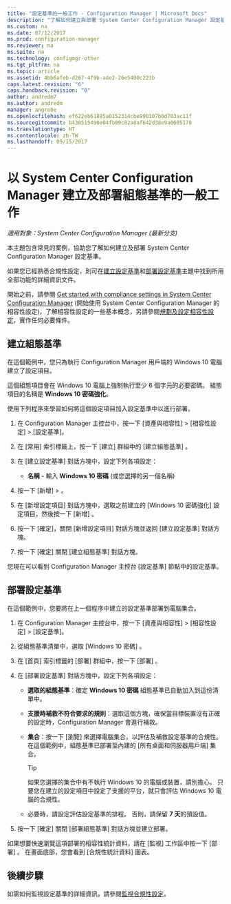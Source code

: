 ```yaml
---
title: "設定基準的一般工作 - Configuration Manager | Microsoft Docs"
description: "了解如何建立與部署 System Center Configuration Manager 設定基準。"
ms.custom: na
ms.date: 07/12/2017
ms.prod: configuration-manager
ms.reviewer: na
ms.suite: na
ms.technology: configmgr-other
ms.tgt_pltfrm: na
ms.topic: article
ms.assetid: 4bb6afeb-d267-4f9b-ade2-26e5400c223b
caps.latest.revision: "6"
caps.handback.revision: "0"
author: andredm7
ms.author: andredm
manager: angrobe
ms.openlocfilehash: ef622eb61885a0152314cbe990107b0d703ac11f
ms.sourcegitcommit: b438515490e04fb09c82a8af642d38e9a0605178
ms.translationtype: HT
ms.contentlocale: zh-TW
ms.lasthandoff: 09/15/2017
---
```

# <a name="common-tasks-for-creating-and-deploying-configuration-baselines-with-system-center-configuration-manager"></a>以 System Center Configuration Manager 建立及部署組態基準的一般工作

*適用對象：System Center Configuration Manager (最新分支)*

本主題包含常見的案例，協助您了解如何建立及部署 System Center Configuration Manager 設定基準。  

 如果您已經熟悉合規性設定，則可在[建立設定基準](../../compliance/deploy-use/create-configuration-baselines.md)和[部署設定基準](../../compliance/deploy-use/deploy-configuration-baselines.md)主題中找到所用全部功能的詳細資訊文件。  

 開始之前，請參閱 [Get started with compliance settings in System Center Configuration Manager](../../compliance/get-started/get-started-with-compliance-settings.md) (開始使用 System Center Configuration Manager 的相容性設定)，了解相容性設定的一些基本概念，另請參閱[規劃及設定相容性設定](../../compliance/plan-design/plan-for-and-configure-compliance-settings.md)，實作任何必要條件。  

## <a name="create-a-configuration-baseline"></a>建立組態基準  
 在這個範例中，您只為執行 Configuration Manager 用戶端的 Windows 10 電腦建立了設定項目。  

 這個組態項目會在 Windows 10 電腦上強制執行至少 6 個字元的必要密碼。 組態項目的名稱是 **Windows 10 密碼強化**。  

使用下列程序來學習如何將這個設定項目加入設定基準中以進行部署。  

1.  在 Configuration Manager 主控台中，按一下 [資產與相容性] > [相容性設定] > [設定基準]。  

3.  在 [常用]  索引標籤上，按一下 [建立]  群組中的 [建立組態基準] 。  

4.  在 [建立設定基準] 對話方塊中，設定下列各項設定：  

    -   **名稱** - 輸入 **Windows 10 密碼** (或您選擇的另一個名稱)  

5.  按一下 [新增]  > 。  

6.  在 [新增設定項目]  對話方塊中，選取之前建立的 [Windows 10 密碼強化]  設定項目，然後按一下 [新增] 。  

7.  按一下 [確定]，關閉 [新增設定項目] 對話方塊並返回 [建立設定基準] 對話方塊。

8.  按一下 [確定]  關閉 [建立組態基準]  對話方塊。  

 您現在可以看到 Configuration Manager 主控台 [設定基準] 節點中的設定基準。  

## <a name="deploy-the-configuration-baseline"></a>部署設定基準  
 在這個範例中，您要將在上一個程序中建立的設定基準部署到電腦集合。  

1.  在 Configuration Manager 主控台中，按一下 [資產與相容性] > [相容性設定] > [設定基準]。  

3.  從組態基準清單中，選取 [Windows 10 密碼] 。  

4.  在 [首頁]  索引標籤的 [部署]  群組中，按一下 [部署] 。  

5.  在 [部署設定基準] 對話方塊中，設定下列各項設定：  

    -   **選取的組態基準**：確定 **Windows 10 密碼** 組態基準已自動加入到這份清單中。  

    -   **支援時補救不符合要求的規則**：選取這個方塊，確保當目標裝置沒有正確的設定時，Configuration Manager 會進行補救。  

    -   **集合**：按一下 [瀏覽] 來選擇電腦集合，以評估及補救設定基準的合規性。 在這個範例中，組態基準已部署至內建的 [所有桌面和伺服器用戶端]  集合。  

        > [!TIP]  
        >  如果您選擇的集合中有不執行 Windows 10 的電腦或裝置，請別擔心。 只要您在建立的設定項目中設定了支援的平台，就只會評估 Windows 10 電腦的合規性。  

    -   必要時，請設定評估設定基準的排程。 否則，請保留 **7 天**的預設值。  

7.  按一下 [確定]  關閉 [部署組態基準]  對話方塊並建立部署。  

 如果想要快速瀏覽這項部署的相容性統計資料，請在 [監視]  工作區中按一下 [部署] 。 在畫面底部，您會看到 [合規性統計資料] 圖表。  

## <a name="next-steps"></a>後續步驟 

如需如何監視設定基準的詳細資訊，請參閱[監視合規性設定](../../compliance/deploy-use/monitor-compliance-settings.md)。  
